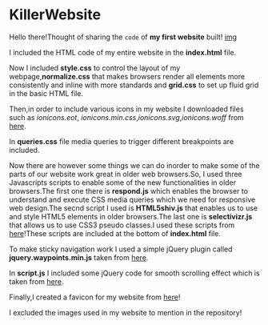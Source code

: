 # KillerWebsite
Hello there!Thought of sharing the `code` of **my first website** built! [img](https://www.google.com/url?sa=i&url=https%3A%2F%2Fwww.formilla.com%2Fblog%2Fwhat-makes-a-good-website%2F&psig=AOvVaw3XtPFpQE-MADSnN3W4CB1r&ust=1597415755719000&source=images&cd=vfe&ved=0CAIQjRxqFwoTCPDixc-zmOsCFQAAAAAdAAAAABAI)

I included the HTML code of my entire website in the **index.html** file.

Now I included **style.css** to control the layout of my webpage,**normalize.css** that makes browsers render all elements more consistently and inline with more standards and **grid.css** to set up fluid grid in the basic HTML file.

Then,in order to include various icons in my website I downloaded files such as *ionicons.eot*, *ionicons.min.css*,*ionicons.svg*,*ionicons.woff* from [here](https://ionicons.com/).

In **queries.css** file media queries to trigger different breakpoints are included.

Now there are however some things we can do inorder to make some of the parts of our website work great in older web browsers.So, I used three Javascripts scripts to enable some of the new functionalities in older browsers.The first one there is **respond.js** which enables the browser to understand and execute CSS media queries which we need for responsive web design.The secnd script I used is **HTML5shiv.js** that enables us to use and style HTML5 elements in older browsers.The last one is **selectivizr.js** that allows us to use CSS3 pseudo classes.I used these scripts from [here](https://www.jsdelivr.com/)!These scripts are included at the bottom of **index.html** file.

To make sticky navigation work I used a simple jQuery plugin called **jquery.waypoints.min.js** taken from [here](http://imakewebthings.com/waypoints/).

In **script.js** I included some jQuery code for smooth scrolling effect which is taken from [here](https://css-tricks.com/snippets/jquery/smooth-scrolling/).

Finally,I created a favicon for my website from [here](https://realfavicongenerator.net/)!

I excluded the images used in my website to mention in the repository!


